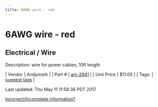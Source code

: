 ```yaml
---
title: 6AWG wire - red
---
```


# 6AWG wire - red
## Electrical / Wire
Description: 	wire for power cables, 10ft length 

| Vendor | Andymark | 
| Part # | [am-2841](http://www.andymark.com/product-p/am-2841.htm) | 
| Unit Price | $11.00 | 
| Tags: | [suggest tags](https://docs.google.com/forms/d/e/1FAIpQLSeWyY8v3RgOty-MyWmh9U0iivNYN_molChYyS-0U-o-kOAv_g/viewform) | 

Last updated: Thu May 11 11:58:36 PDT 2017

 [Incorrect/Incomplete information?](https://docs.google.com/forms/d/e/1FAIpQLSeWyY8v3RgOty-MyWmh9U0iivNYN_molChYyS-0U-o-kOAv_g/viewform)
